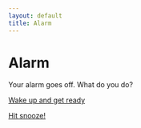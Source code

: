 ```yaml
---
layout: default
title: Alarm
---
```


# Alarm
Your alarm goes off.  What do you do?

[Wake up and get ready](situations/work)

[Hit snooze!](../situations/fired)